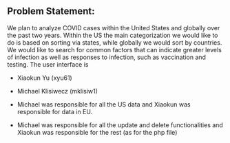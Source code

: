 ## Problem Statement: 
We plan to analyze COVID cases within the United States and globally over the past two years. Within the US the main categorization we would like to do is based on sorting via states, while globally we would sort by countries. We would like to search for common factors that can indicate greater levels of infection as well as responses to infection, such as vaccination and testing. The user interface is 

- Xiaokun Yu (xyu61)
- Michael Klisiwecz (mklisiw1)



- Michael was responsible for all the US data and Xiaokun was responsible for data in EU.
- Michael was responsible for all the update and delete functionalities and Xiaokun was responsible for the rest (as for the php file)
